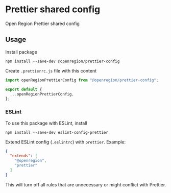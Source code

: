 # Prettier shared config
Open Region Prettier shared config

## Usage
Install package

```shell
npm install --save-dev @openregion/prettier-config
```

Create `.prettierrc.js` file with this content

```javascript
import openRegionPrettierConfig from "@openregion/prettier-config";

export default {
  ...openRegionPrettierConfig,
};
```

### ESLint
To use this package with ESLint, install

```shell
npm install --save-dev eslint-config-prettier
```

Extend ESLint config (`.eslintrc`) with `prettier`. Example:

```json
{
  "extends": [
    "@openregion",
    "prettier"
  ]
}
```

This will turn off all rules that are unnecessary or might conflict with Prettier.

